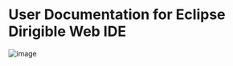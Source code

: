 # User Documentation for Eclipse Dirigible Web IDE

![image](https://image.slidesharecdn.com/nativemobileapplicationswithdirigibleandtabris-161030091646/95/native-mobile-applications-with-eclipse-dirigible-and-tabrisjs-19-638.jpg?cb=1477819309)
